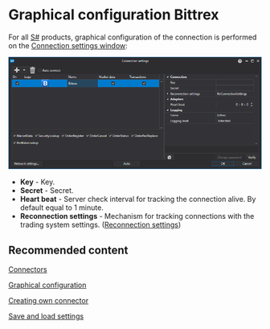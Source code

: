 # Graphical configuration Bittrex

For all [S\#](../../../../api.md) products, graphical configuration of the connection is performed on the [Connection settings window](../../../graphical_user_interface/connection_settings_window.md):

![API GUI Settings Bittrex](../../../../../images/api_gui_settings_bittrex.png)

- **Key** \- Key.
- **Secret** \- Secret.
- **Heart beat** \- Server check interval for tracking the connection alive. By default equal to 1 minute.
- **Reconnection settings** \- Mechanism for tracking connections with the trading system settings. ([Reconnection settings](../../reconnection_settings.md))

## Recommended content

[Connectors](../../../connectors.md)

[Graphical configuration](../../graphical_configuration.md)

[Creating own connector](../../creating_own_connector.md)

[Save and load settings](../../save_and_load_settings.md)
